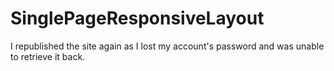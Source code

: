 # SinglePageResponsiveLayout
I republished the site again as I lost my account's password and was unable to retrieve it back.
